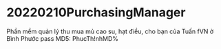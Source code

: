 # 20220210PurchasingManager
Phần mềm quản lý thu mua mủ cao su, hạt điều, cho bạn của Tuấn fVN ở Bình Phước
pass MD5: PhucTh!nhMD%
